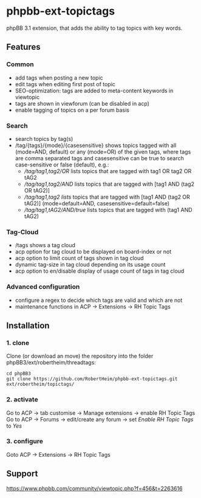 phpbb-ext-topictags
===================

phpBB 3.1 extension, that adds the ability to tag topics with key words.

## Features

### Common

* add tags when posting a new topic
* edit tags when editing first post of topic
* SEO-optimization: tags are added to meta-content keywords in viewtopic
* tags are shown in viewforum (can be disabled in acp)
* enable tagging of topics on a per forum basis

### Search
* search topics by tag(s)
* /tag/{tags}/{mode}/{casesensitive} shows topics tagged with all (mode=AND, default) or any (mode=OR) of the given tags, where tags are comma separated tags and casesensitive can be true to search case-sensitive or false (default), e.g.:
  * */tag/tag1,tag2/OR* lists topics that are tagged with tag1 OR tag2 OR tAG2
  * */tag/tag1,tag2/AND* lists topics that are tagged with \[tag1 AND (tag2 OR tAG2)\]
  * */tag/tag1,tag2 lists* topics that are tagged with \[tag1 AND (tag2 OR tAG2)\] (mode=default=AND, casesensitive=default=false)
  * */tag/tag1,tAG2/AND/true* lists topics that are tagged with (tag1 AND tAG2)

### Tag-Cloud
* /tags shows a tag cloud
* acp option for tag cloud to be displayed on board-index or not
* acp option to limit count of tags shown in tag cloud
* dynamic tag-size in tag cloud depending on its usage count
* acp option to en/disable display of usage count of tags in tag cloud

### Advanced configuration
* configure a regex to decide which tags are valid and which are not
* maintenance functions in ACP -> Extensions -> RH Topic Tags

## Installation

### 1. clone
Clone (or download an move) the repository into the folder phpBB3/ext/robertheim/threadtags:

```
cd phpBB3
git clone https://github.com/RobertHeim/phpbb-ext-topictags.git ext/robertheim/topictags/
```

### 2. activate
Go to ACP -> tab customise -> Manage extensions -> enable RH Topic Tags  
Go to ACP -> Forums -> edit/create any forum -> set *Enable RH Topic Tags* to *Yes*

### 3. configure

Goto ACP -> Extensions -> RH Topic Tags

## Support

https://www.phpbb.com/community/viewtopic.php?f=456&t=2263616

